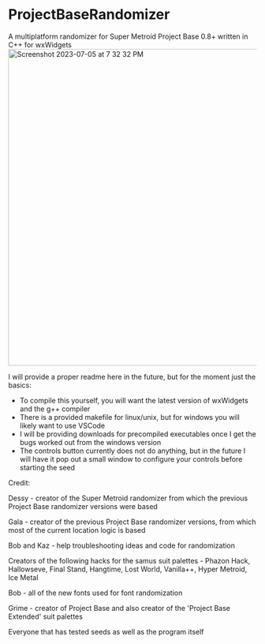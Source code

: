# ProjectBaseRandomizer
A multiplatform randomizer for Super Metroid Project Base 0.8+ written in C++ for wxWidgets
<img width="642" alt="Screenshot 2023-07-05 at 7 32 32 PM" src="https://github.com/Quote58/ProjectBaseRandomizer/assets/15618772/3c2a4c93-63f6-4221-b18c-c98c5938aef5">

I will provide a proper readme here in the future, but for the moment just the basics:
- To compile this yourself, you will want the latest version of wxWidgets and the g++ compiler
- There is a provided makefile for linux/unix, but for windows you will likely want to use VSCode
- I will be providing downloads for precompiled executables once I get the bugs worked out from the windows version
- The controls button currently does not do anything, but in the future I will have it pop out a small window to configure your controls before starting the seed

Credit:

Dessy - creator of the Super Metroid randomizer from which the previous Project Base randomizer versions were based

Gala - creator of the previous Project Base randomizer versions, from which most of the current location logic is based

Bob and Kaz - help troubleshooting ideas and code for randomization

Creators of the following hacks for the samus suit palettes - Phazon Hack, Hallowseve, Final Stand, Hangtime, Lost World, Vanilla++, Hyper Metroid, Ice Metal

Bob - all of the new fonts used for font randomization

Grime - creator of Project Base and also creator of the 'Project Base Extended' suit palettes

Everyone that has tested seeds as well as the program itself
